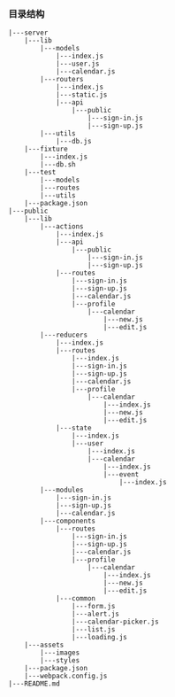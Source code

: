### 目录结构

    |---server  
        |---lib
            |---models
                |---index.js
                |---user.js
                |---calendar.js
            |---routers
                |---index.js
                |---static.js
                |---api
                    |---public
                        |---sign-in.js
                        |---sign-up.js
            |---utils
                |---db.js
        |---fixture
            |---index.js
            |---db.sh
        |---test
            |---models
            |---routes
            |---utils
        |---package.json
    |---public
        |---lib
            |---actions
                |---index.js
                |---api
                    |---public
                        |---sign-in.js
                        |---sign-up.js
                |---routes
                    |---sign-in.js
                    |---sign-up.js
                    |---calendar.js
                    |---profile
                        |---calendar
                            |---new.js
                            |---edit.js
            |---reducers
                |---index.js
                |---routes
                    |---index.js
                    |---sign-in.js
                    |---sign-up.js
                    |---calendar.js
                    |---profile
                        |---calendar
                            |---index.js
                            |---new.js
                            |---edit.js
                |---state
                    |---index.js
                    |---user
                        |---index.js
                        |---calendar
                            |---index.js
                            |---event
                                |---index.js
            |---modules
                |---sign-in.js
                |---sign-up.js
                |---calendar.js
            |---components
                |---routes
                    |---sign-in.js
                    |---sign-up.js
                    |---calendar.js
                    |---profile
                        |---calendar
                            |---index.js
                            |---new.js
                            |---edit.js
                |---common
                    |---form.js
                    |---alert.js
                    |---calendar-picker.js
                    |---list.js
                    |---loading.js
        |---assets
            |---images
            |---styles
        |---package.json
        |---webpack.config.js
    |---README.md
